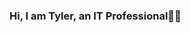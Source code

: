 ### Hi, I am Tyler, an IT Professional👋🏾

<!--
**tjeckles/tjeckles** is a ✨ _special_ ✨ repository because its `README.md` (this file) appears on your GitHub profile.

[osTickets:Prerequisites and Installation](https://github.com/tylerecklescc/osticket-prereqs
Here are some ideas to get you started:

- 🔭 I’m currently working on ...
- 🌱 I’m currently learning ...
- 👯 I’m looking to collaborate on ...
- 🤔 I’m looking for help with ...
- 💬 Ask me about ...
- 📫 How to reach me: ...
- 😄 Pronouns: ...
- ⚡ Fun fact: ...
-->
